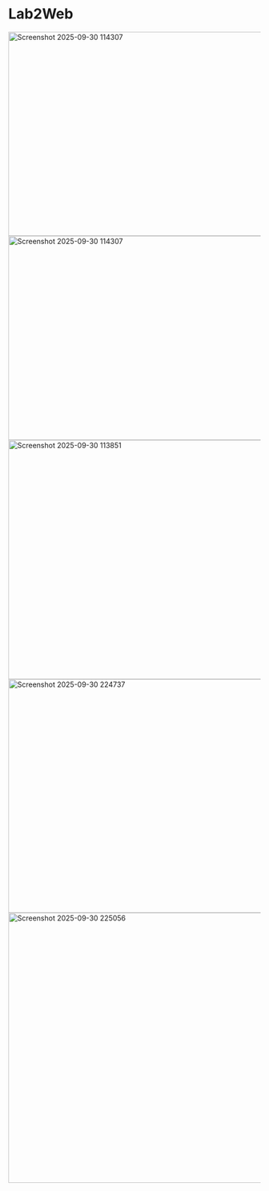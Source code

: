 # Lab2Web
<img width="760" height="408" alt="Screenshot 2025-09-30 114307" src="https://github.com/user-attachments/assets/2a309198-babc-4436-b933-8f0686253405" />
<img width="760" height="408" alt="Screenshot 2025-09-30 114307" src="https://github.com/user-attachments/assets/5e9caa18-d6c9-445f-811c-3a6e7d96560e" />
<img width="760" height="478" alt="Screenshot 2025-09-30 113851" src="https://github.com/user-attachments/assets/a3cd3c5e-97de-4068-996e-b1ae1a8c1e2c" />
<img width="698" height="467" alt="Screenshot 2025-09-30 224737" src="https://github.com/user-attachments/assets/62b17f65-d845-405a-b77d-12c64844549d" />
<img width="698" height="540" alt="Screenshot 2025-09-30 225056" src="https://github.com/user-attachments/assets/f313bbd0-4167-4e5c-b96b-9f302ffc9ea1" />
